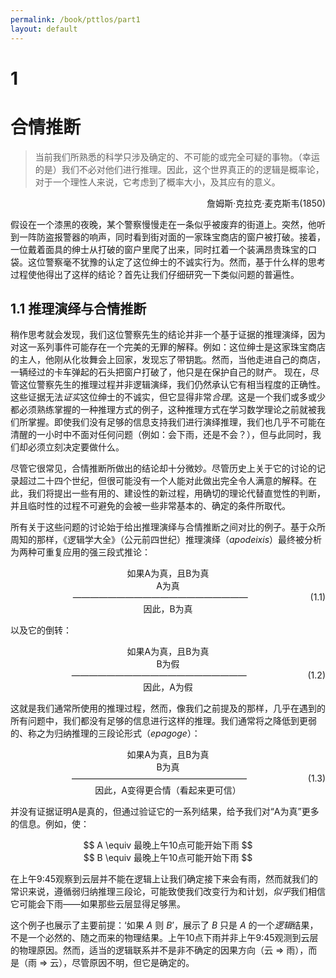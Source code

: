 ```yaml
---
permalink: /book/pttlos/part1
layout: default
---
```

# 1 
# 合情推断

> 当前我们所熟悉的科学只涉及确定的、不可能的或完全可疑的事物。（幸运的是）我们不必对他们进行推理。因此，这个世界真正的的逻辑是概率论，对于一个理性人来说，它考虑到了概率大小，及其应有的意义。
<p align="right">詹姆斯·克拉克·麦克斯韦(1850)</p>

假设在一个漆黑的夜晚，某个警察慢慢走在一条似乎被废弃的街道上。突然，他听到一阵防盗报警器的响声，同时看到街对面的一家珠宝商店的窗户被打破。接着，一位戴着面具的绅士从打破的窗户里爬了出来，同时扛着一个装满昂贵珠宝的口袋。这位警察毫不犹豫的认定了这位绅士的不诚实行为。然而，基于什么样的思考过程使他得出了这样的结论？首先让我们仔细研究一下类似问题的普遍性。

## 1.1 推理演绎与合情推断

稍作思考就会发现，我们这位警察先生的结论并非一个基于证据的推理演绎，因为对这一系列事件可能存在一个完美的无罪的解释。例如：这位绅士是这家珠宝商店的主人，他刚从化妆舞会上回家，发现忘了带钥匙。然而，当他走进自己的商店，一辆经过的卡车弹起的石头把窗户打破了，他只是在保护自己的财产。
现在，尽管这位警察先生的推理过程并非逻辑演绎，我们仍然承认它有相当程度的正确性。这些证据无法*证实*这位绅士的不诚实，但它显得非常*合理*。这是一个我们或多或少都必须熟练掌握的一种推理方式的例子，这种推理方式在学习数学理论之前就被我们所掌握。即使我们没有足够的信息支持我们进行演绎推理，我们也几乎不可能在清醒的一小时中不面对任何问题（例如：会下雨，还是不会？），但与此同时，我们却必须立刻决定要做什么。

尽管它很常见，合情推断所做出的结论却十分微妙。尽管历史上关于它的讨论的记录超过二十四个世纪，但很可能没有一个人能对此做出完全令人满意的解释。在此，我们将提出一些有用的、建设性的新过程，用确切的理论代替直觉性的判断，并且临时性的过程不可避免的会被一些非常基本的、确定的条件所取代。

所有关于这些问题的讨论始于给出推理演绎与合情推断之间对比的例子。基于众所周知的那样，《逻辑学大全》（公元前四世纪）推理演绎（*apodeixis*）最终被分析为两种可重复应用的强三段式推论：

<center> 如果A为真，且B为真</center>
<center> A为真 </center><div style="float: right;">(1.1)</div>
<center>————————————————————</center>
<center>因此，B为真</center>

以及它的倒转：

<center> 如果A为真，且B为真</center>
<center> B为假 </center><div style="float: right;">(1.2)</div>
<center>————————————————————</center>
<center>因此，A为假</center>

这就是我们通常所使用的推理过程，然而，像我们之前提及的那样，几乎在遇到的所有问题中，我们都没有足够的信息进行这样的推理。我们通常将之降低到更弱的、称之为归纳推理的三段论形式（*epagoge*）：

<center> 如果A为真，且B为真</center>
<center> B为真 </center><div style="float: right;">(1.3)</div>
<center>————————————————————</center>
<center>因此，A变得更合情（看起来更可信）</center>

并没有证据证明A是真的，但通过验证它的一系列结果，给予我们对“A为真”更多的信息。例如，使：

<center> $$ A \equiv  最晚上午10点可能开始下雨 $$ </center>

<center> $$ B \equiv  最晚上午10点可能开始下雨 $$ </center>

在上午9:45观察到云层并不能在逻辑上让我们确定接下来会有雨，然而就我们的常识来说，遵循弱归纳推理三段论，可能致使我们改变行为和计划，*似乎*我们相信它可能会下雨——如果那些云层显得足够黑。

这个例子也展示了主要前提：‘如果 $A$ 则 $B$’，展示了 $B$ 只是 $A$ 的一个*逻辑*结果，不是一个必然的、随之而来的物理结果。上午10点下雨并非上午9:45观测到云层的物理原因。然而，适当的逻辑联系并不是非不确定的因果方向（云 $\Rightarrow$ 雨），而是（雨 $\Rightarrow$ 云），尽管原因不明，但它是确定的。